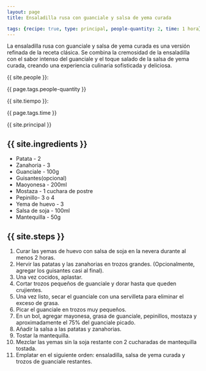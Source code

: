 ```yaml
---
layout: page
title: Ensaladilla rusa con guanciale y salsa de yema curada

tags: {recipe: true, type: principal, people-quantity: 2, time: 1 hora}
---
```


<p class="recipe-description">La ensaladilla rusa con guanciale y salsa de yema curada es una versión refinada de la receta clásica. Se combina la cremosidad de la ensaladilla con el sabor intenso del guanciale y el toque salado de la salsa de yema curada, creando una experiencia culinaria sofisticada y deliciosa.</p>

<div class="recipe-information">
  <div><p>{{ site.people }}:</p> {{ page.tags.people-quantity }}</div>
  <div><p>{{ site.tiempo }}:</p> {{ page.tags.time }}</div>
  <div><p class="principal">{{ site.principal }}</p></div>
</div>

## {{ site.ingredients }}

  *   Patata - 2
  *   Zanahoria - 3
  *   Guanciale - 100g
  *   Guisantes(opcional)
  *   Maoyonesa - 200ml
  *   Mostaza - 1 cuchara de postre
  *   Pepinillo- 3 o 4
  *   Yema de huevo - 3
  *   Salsa de soja - 100ml
  *   Mantequilla - 50g

## {{ site.steps }}

1. Curar las yemas de huevo con salsa de soja en la nevera durante al menos 2 horas.
2. Hervir las patatas y las zanahorias en trozos grandes. (Opcionalmente, agregar los guisantes casi al final).
3. Una vez cocidos, aplastar.
4. Cortar trozos pequeños de guanciale y dorar hasta que queden crujientes.
5. Una vez listo, secar el guanciale con una servilleta para eliminar el exceso de grasa.
6. Picar el guanciale en trozos muy pequeños.
7. En un bol, agregar mayonesa, grasa de guanciale, pepinillos, mostaza y aproximadamente el 75% del guanciale picado.
8. Añadir la salsa a las patatas y zanahorias.
9. Tostar la mantequilla.
10. Mezclar las yemas sin la soja restante con 2 cucharadas de mantequilla tostada.
11. Emplatar en el siguiente orden: ensaladilla, salsa de yema curada y trozos de guanciale restantes.